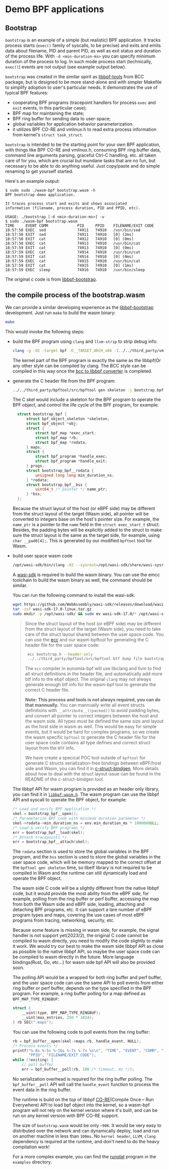 # Demo BPF applications

## Bootstrap

`bootstrap` is an example of a simple (but realistic) BPF application. It
tracks process starts (`exec()` family of syscalls, to be precise) and exits
and emits data about filename, PID and parent PID, as well as exit status and
duration of the process life. With `-d <min-duration-ms>` you can specify
minimum duration of the process to log. In such mode process start
(technically, `exec()`) events are not output (see example output below).

`bootstrap` was created in the similar spirit as
[libbpf-tools](https://github.com/iovisor/bcc/tree/master/libbpf-tools) from
BCC package, but is designed to be more stand-alone and with simpler Makefile
to simplify adoption to user's particular needs. It demonstrates the use of
typical BPF features:

- cooperating BPF programs (tracepoint handlers for process `exec` and `exit`
    events, in this particular case);
- BPF map for maintaining the state;
- BPF ring buffer for sending data to user-space;
- global variables for application behavior parameterization.
- it utilizes BPF CO-RE and vmlinux.h to read extra process information from
    kernel's `struct task_struct`.

`bootstrap` is intended to be the starting point for your own BPF application,
with things like BPF CO-RE and vmlinux.h, consuming BPF ring buffer data,
command line arguments parsing, graceful Ctrl-C handling, etc. all taken care
of for you, which are crucial but mundane tasks that are no fun, but necessary
to be able to do anything useful. Just copy/paste and do simple renaming to get
yourself started.

Here's an example output:

```console
$ sudo sudo ./wasm-bpf bootstrap.wasm -h
BPF bootstrap demo application.

It traces process start and exits and shows associated 
information (filename, process duration, PID and PPID, etc).

USAGE: ./bootstrap [-d <min-duration-ms>] -v
$ sudo ./wasm-bpf bootstrap.wasm
TIME     EVENT COMM             PID     PPID    FILENAME/EXIT CODE
18:57:58 EXEC  sed              74911   74910   /usr/bin/sed
18:57:58 EXIT  sed              74911   74910   [0] (2ms)
18:57:58 EXIT  cat              74912   74910   [0] (0ms)
18:57:58 EXEC  cat              74913   74910   /usr/bin/cat
18:57:59 EXIT  cat              74913   74910   [0] (0ms)
18:57:59 EXEC  cat              74914   74910   /usr/bin/cat
18:57:59 EXIT  cat              74914   74910   [0] (0ms)
18:57:59 EXEC  cat              74915   74910   /usr/bin/cat
18:57:59 EXIT  cat              74915   74910   [0] (1ms)
18:57:59 EXEC  sleep            74916   74910   /usr/bin/sleep
```

The original c code is from [libbpf-bootstrap](https://github.com/libbpf/libbpf-bootstrap).

## the compile process of the bootstrap.wasm

We can provide a similar developing experience as the [libbpf-bootstrap](https://github.com/libbpf/libbpf-bootstrap) development. Just run `make` to build the wasm binary:

```sh
make
```

This would invoke the following steps:

- build the BPF program using `clang` and `llvm-strip` to strip debug info:

  ```sh
  clang -g -O2 -target bpf -D__TARGET_ARCH_x86 -I../../third_party/vmlinux/x86/ -idirafter /usr/lib/llvm-15/lib/clang/15.0.2/include -idirafter /usr/local/include -idirafter /usr/include/x86_64-linux-gnu -idirafter /usr/include -c bootstrap.bpf.c -o bootstrap.bpf.o
  ```

  The kernel part of the BPF program is exactly the same as the libbpf(Or any other style can be compiled by clang. The BCC style can be compiled in this way once the [bcc to libbpf converter](https://github.com/iovisor/bcc/issues/4404) is completed.

- generate the C header file from the BPF program:

  ```sh
  ../../third_party/bpftool/src/bpftool gen skeleton -j bootstrap.bpf.o > bootstrap.skel.h
  ```

  The C skel would include a skeleton for the BPF program to operate the BPF object, and control the life cycle of the BPF program, for example:

  ```c
    struct bootstrap_bpf {
        struct bpf_object_skeleton *skeleton;
        struct bpf_object *obj;
        struct {
            struct bpf_map *exec_start;
            struct bpf_map *rb;
            struct bpf_map *rodata;
        } maps;
        struct {
            struct bpf_program *handle_exec;
            struct bpf_program *handle_exit;
        } progs;
        struct bootstrap_bpf__rodata {
            unsigned long long min_duration_ns;
        } *rodata;
        struct bootstrap_bpf__bss {
            uint64_t /* pointer */ name_ptr;
        } *bss;
    };
    ```

    Because the struct layout of the host (or eBPF side) may be different from the struct layout of the target (Wasm side), all pointer will be converted to integers base on the host's pointer size. For example, the `name_ptr` is a pointer to the `name` field in the `struct exec_start_t` struct. Besides, the padding bytes will be explicitly added to the struct to make sure the struct layout is the same as the target side, for example, using `char __pad0[4];`. This is generated by our modified `bpftool` tool for Wasm.

- build user space wasm code

  ```sh
  /opt/wasi-sdk/bin/clang -O2 --sysroot=/opt/wasi-sdk/share/wasi-sysroot -Wl,--allow-undefined -o bootstrap.wasm bootstrap.c
  ```

  A [wasi-sdk](https://github.com/WebAssembly/wasi-sdk) is required to build the wasm binary. You can use the emcc toolchain to build the wasm binary as well, the command should be similar.

  You can run the following command to install the wasi-sdk:

  ```sh
  wget https://github.com/WebAssembly/wasi-sdk/releases/download/wasi-sdk-17/wasi-sdk-17.0-linux.tar.gz
  tar -zxf wasi-sdk-17.0-linux.tar.gz
  sudo mkdir -p /opt/wasi-sdk/ && sudo mv wasi-sdk-17.0/* /opt/wasi-sdk/
  ```

  > Since the struct layout of the host (or eBPF side) may be different from the struct layout of the target (Wasm side), you need to take care of the struct layout shared between the user space code. You can use the [ecc](https://github.com/eunomia-bpf/eunomia-bpf/releases/download/v0.3.3/ecc) and our wasm-bpftool for generating the C header file for the user space code:
  >
  > ```sh
  >  ecc bootstrap.h --header-only
  >  ../../third_party/bpftool/src/bpftool btf dump file bootstrap.bpf.o format c -j > bootstrap.wasm.h
  >  ```
  >
  > The `ecc` compiler in eunomia-bpf will use libclang and llvm to find all struct definitions in the header file, and automatically add more btf info to the ebpf object. The original `clang` may not always generate enough btf info for the wasm-bpf tool to generate the correct C header file.
  >
  > **Note: This process and tools is not always required, you can do that mannually.** You can mannually write all event structs definitions with `__attribute__((packed))` to avoid padding bytes, and convert all pointer to correct integers between the host and the wasm side. All types must be defined the same size and layout as the host side in wasm as well. This would be easy for simple events, but it would be hard for complex programs, so we create the wasm specific `bpftool` to generate the C header file for the user space code contains all type defines and correct struct layout from the `BTF` info.
  >
  > We have create a specical POC tool outside of `bpftool` for generate C structs serialization-free bindings between eBPF/host side and Wasm, you can find it in [c-struct-bindgen](https://github.com/eunomia-bpf/c-struct-bindgen). More details about how to deal with the struct layout issue can be found in the README of the c-struct-bindgen tool.

  The libbpf API for wasm program is provided as an header only library, you can find it in [`libbpf-wasm.h`](../../wasm-sdk/libbpf-wasm.h). The wasm program can use the libbpf API and syscall to operate the BPF object, for example:

    ```c
    /* Load and verify BPF application */
    skel = bootstrap_bpf__open();
    /* Parameterize BPF code with minimum duration parameter */
    skel->rodata->min_duration_ns = env.min_duration_ms * 1000000ULL;
    /* Load & verify BPF programs */
    err = bootstrap_bpf__load(skel);
    /* Attach tracepoints */
    err = bootstrap_bpf__attach(skel);
    ```
  
  The `rodata` section is used to store the global variables in the BPF program, and the `bss` section is used to store the global variables in the user space code, which will be memory mapped to the correct offset at the `bpftool gen skeleton` time, so libelf library is not required to be compiled in Wasm and the runtime can still dynamically load and operate the BPF object.

  The wasm side C code will be a slightly different from the native libbpf code, but it would provide the most ability from the eBPF side, for example, polling from the ring buffer or perf buffer, accessing the map from both the Wasm side and eBPF side, loading, attaching and detaching BPF programs, etc. It can support a lare number of eBPF program types and maps, covering the use cases of most eBPF programs from tracing, networking, security, etc.

  Because some feature is missing in wasm side, for example, the signal handler is not support yet(2023/2), the original C code cannot be compiled to wasm directly, you need to modify the code slightly to make it work. We would try our best to make the wasm side libbpf API as close as possible to the native libbpf API, so maybe the user space code can be compiled to wasm directly in the future. More language bindings(Rust, Go, etc...) for wasm side bpf API will also be provided soon.

  The polling API would be a wrapped for both ring buffer and perf buffer, and the user space code can use the same API to poll events from either ring buffer or perf buffer, depends on the type specified in the BPF program. For example, a ring buffer polling for a map defined as `BPF_MAP_TYPE_RINGBUF`:

    ```c
    struct {
        __uint(type, BPF_MAP_TYPE_RINGBUF);
        __uint(max_entries, 256 * 1024);
    } rb SEC(".maps");
    ```

  You can use the following code to poll events from the ring buffer:

    ```c
    rb = bpf_buffer__open(skel->maps.rb, handle_event, NULL);
    /* Process events */
    printf("%-8s %-5s %-16s %-7s %-7s %s\n", "TIME", "EVENT", "COMM", "PID",
           "PPID", "FILENAME/EXIT CODE");
    while (!exiting) {
        // poll buffer
        err = bpf_buffer__poll(rb, 100 /* timeout, ms */);
    ```

  No serialization overhead is required for the ring buffer polling. The `bpf_buffer__poll` API will call the `handle_event` function to process the event data in the ring buffer.

  The runtime is build on the top of libbpf [CO-RE](https://facebookmicrosites.github.io/bpf/blog/2020/02/19/bpf-portability-and-co-re.html)(Compile Once – Run Everywhere) API to load bpf object into the kernel, so a wasm-bpf program will not rely on the kernel version where it's built, and can be run on any kernel version with BPF CO-RE support.

  The size of `bootstrap.wasm` would be only `~90K`. It would be very easy to distributed over the network and can dynamically deploy, load and run on another machine in less than `100ms`. No `kernel header`, `LLVM`, `clang` dependency is required at the runtime, and don't need to do the heavy compilation work!

  For a more complex example, you can find the [runqlat](../runqlat/) program in the `examples` directory.
